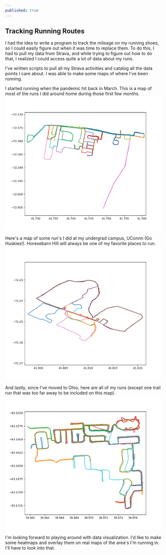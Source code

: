 ```yaml
---
published: true
---
```

## Tracking Running Routes

I had the idea to write a program to track the mileage on my running shoes, so I could easily figure out when it was time to replace them. To do this, I had to pull my data from Strava, and while trying to figure out how to do that, I realized I could access quite a lot of data about my runs.

I've written scripts to pull all my Strava activities and catalog all the data points I care about. I was able to make some maps of where I've been running.

I started running when the pandemic hit back in March. This is a map of most of the runs I did around home during those first few months.
![](https://raw.githubusercontent.com/joshmachado/blog/master/graphics/eh_runmap.png)

Here's a map of some run's I did at my undergrad campus, UConnn (Go Huskies!). Horesebarn Hill will always be one of my favorite places to run.
![](https://raw.githubusercontent.com/joshmachado/blog/master/graphics/uconn_runmap.png)

And lastly, since I've moved to Ohio, here are all of my runs (except one trail run that was too far away to be included on this map).
![](https://raw.githubusercontent.com/joshmachado/blog/master/graphics/ohio_runmap.png)

I'm looking forward to playing around with data visualization. I'd like to make some heatmaps and overlay them on real maps of the area's I'm running in. I'll have to look into that.
